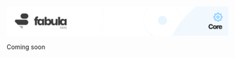 <a href="https://www.fabulaui.com" target="_blank">
    <img alt="Fabula Core" src="https://github.com/fabula-ui/core/blob/master/.github/assets/fabula-github-core.svg">
</a>

Coming soon
